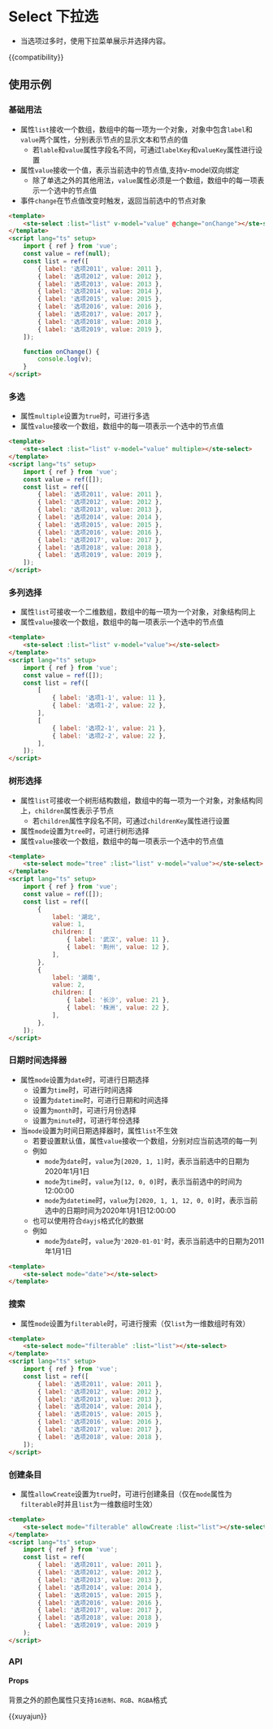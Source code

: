 # Select 下拉选

-   当选项过多时，使用下拉菜单展示并选择内容。

{{compatibility}}

## 使用示例

### 基础用法

-   属性`list`接收一个数组，数组中的每一项为一个对象，对象中包含`label`和`value`两个属性，分别表示节点的显示文本和节点的值
    -   若`lable`和`value`属性字段名不同，可通过`labelKey`和`valueKey`属性进行设置
-   属性`value`接收一个值，表示当前选中的节点值,支持v-model双向绑定
    -   除了单选之外的其他用法，`value`属性必须是一个数组，数组中的每一项表示一个选中的节点值
-   事件`change`在节点值改变时触发，返回当前选中的节点对象

```html
<template>
    <ste-select :list="list" v-model="value" @change="onChange"></ste-select>
</template>
<script lang="ts" setup>
    import { ref } from 'vue';
    const value = ref(null);
    const list = ref([
        { label: '选项2011', value: 2011 },
        { label: '选项2012', value: 2012 },
        { label: '选项2013', value: 2013 },
        { label: '选项2014', value: 2014 },
        { label: '选项2015', value: 2015 },
        { label: '选项2016', value: 2016 },
        { label: '选项2017', value: 2017 },
        { label: '选项2018', value: 2018 },
        { label: '选项2019', value: 2019 },
    ]);

    function onChange() {
        console.log(v);
    }
</script>
```

### 多选

-   属性`multiple`设置为`true`时，可进行多选
-   属性`value`接收一个数组，数组中的每一项表示一个选中的节点值

```html
<template>
    <ste-select :list="list" v-model="value" multiple></ste-select>
</template>
<script lang="ts" setup>
    import { ref } from 'vue';
    const value = ref([]);
    const list = ref([
        { label: '选项2011', value: 2011 },
        { label: '选项2012', value: 2012 },
        { label: '选项2013', value: 2013 },
        { label: '选项2014', value: 2014 },
        { label: '选项2015', value: 2015 },
        { label: '选项2016', value: 2016 },
        { label: '选项2017', value: 2017 },
        { label: '选项2018', value: 2018 },
        { label: '选项2019', value: 2019 },
    ]);
</script>
```

### 多列选择

-   属性`list`可接收一个二维数组，数组中的每一项为一个对象，对象结构同上
-   属性`value`接收一个数组，数组中的每一项表示一个选中的节点值

```html
<template>
    <ste-select :list="list" v-model="value"></ste-select>
</template>
<script lang="ts" setup>
    import { ref } from 'vue';
    const value = ref([]);
    const list = ref([
        [
            { label: '选项1-1', value: 11 },
            { label: '选项1-2', value: 22 },
        ],
        [
            { label: '选项2-1', value: 21 },
            { label: '选项2-2', value: 22 },
        ],
    ]);
</script>
```

### 树形选择

-   属性`list`可接收一个树形结构数组，数组中的每一项为一个对象，对象结构同上，`children`属性表示子节点
    -   若`children`属性字段名不同，可通过`childrenKey`属性进行设置
-   属性`mode`设置为`tree`时，可进行树形选择
-   属性`value`接收一个数组，数组中的每一项表示一个选中的节点值

```html
<template>
    <ste-select mode="tree" :list="list" v-model="value"></ste-select>
</template>
<script lang="ts" setup>
    import { ref } from 'vue';
    const value = ref([]);
    const list = ref([
        {
            label: '湖北',
            value: 1,
            children: [
                { label: '武汉', value: 11 },
                { label: '荆州', value: 12 },
            ],
        },
        {
            label: '湖南',
            value: 2,
            children: [
                { label: '长沙', value: 21 },
                { label: '株洲', value: 22 },
            ],
        },
    ]);
</script>
```

### 日期时间选择器

-   属性`mode`设置为`date`时，可进行日期选择
    -   设置为`time`时，可进行时间选择
    -   设置为`datetime`时，可进行日期和时间选择
    -   设置为`month`时，可进行月份选择
    -   设置为`minute`时，可进行年份选择
-   当`mode`设置为时间日期选择器时，属性`list`不生效
    -   若要设置默认值，属性`value`接收一个数组，分别对应当前选项的每一列
    -   例如
        -   `mode`为`date`时，`value`为`[2020, 1, 1]`时，表示当前选中的日期为2020年1月1日
        -   `mode`为`time`时，`value`为`[12, 0, 0]`时，表示当前选中的时间为12:00:00
        -   `mode`为`datetime`时，`value`为`[2020, 1, 1, 12, 0, 0]`时，表示当前选中的日期时间为2020年1月1日12:00:00
    -   也可以使用符合`dayjs`格式化的数据
    -   例如
        -   `mode`为`date`时，`value`为`'2020-01-01'`时，表示当前选中的日期为2011年1月1日

```html
<template>
    <ste-select mode="date"></ste-select>
</template>
```

### 搜索

-   属性`mode`设置为`filterable`时，可进行搜索（仅`list`为一维数组时有效）

```html
<template>
    <ste-select mode="filterable" :list="list"></ste-select>
</template>
<script lang="ts" setup>
    import { ref } from 'vue';
    const list = ref([
        { label: '选项2011', value: 2011 },
        { label: '选项2012', value: 2012 },
        { label: '选项2013', value: 2013 },
        { label: '选项2014', value: 2014 },
        { label: '选项2015', value: 2015 },
        { label: '选项2016', value: 2016 },
        { label: '选项2017', value: 2017 },
        { label: '选项2018', value: 2018 },
    ]);
</script>
```

### 创建条目

-   属性`allowCreate`设置为`true`时，可进行创建条目（仅在`mode`属性为`filterable`时并且`list`为一维数组时生效）

```html
<template>
    <ste-select mode="filterable" allowCreate :list="list"></ste-select>
</template>
<script lang="ts" setup>
    import { ref } from 'vue';
    const list = ref(
        { label: '选项2011', value: 2011 },
        { label: '选项2012', value: 2012 },
        { label: '选项2013', value: 2013 },
        { label: '选项2014', value: 2014 },
        { label: '选项2015', value: 2015 },
        { label: '选项2016', value: 2016 },
        { label: '选项2017', value: 2017 },
        { label: '选项2018', value: 2018 },
        { label: '选项2019', value: 2019 }
    );
</script>
```

### API

#### Props

背景之外的颜色属性只支持`16进制`、`RGB`、`RGBA`格式

<!-- props -->

{{xuyajun}}
